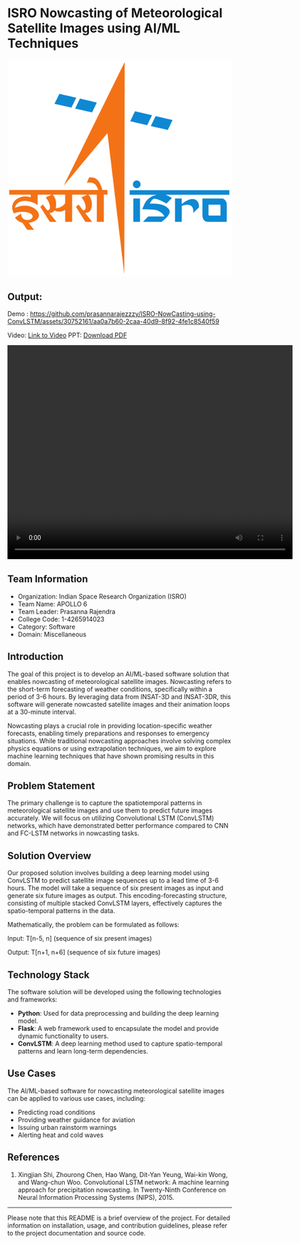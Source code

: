 # ISRO Nowcasting of Meteorological Satellite Images using AI/ML Techniques

![ISRO Logo](results/isro.svg)

## Output:





Demo :
https://github.com/prasannarajezzzy/ISRO-NowCasting-using-ConvLSTM/assets/30752161/aa0a7b60-2caa-40d9-8f92-4fe1c8540f59

Video: [Link to Video](results/12seq24hihihi.mp4) 
PPT: [Download PDF](SIH%20ppt.pdf)


<video width="640" height="480" controls>
  <source src="results/12seq24hihihi.mp4" type="video/mp4">
  Your browser does not support the video tag.
</video>



## Team Information
- Organization: Indian Space Research Organization (ISRO)
- Team Name: APOLLO 6
- Team Leader: Prasanna Rajendra 
- College Code: 1-4265914023
- Category: Software
- Domain: Miscellaneous

## Introduction
The goal of this project is to develop an AI/ML-based software solution that enables nowcasting of meteorological satellite images. Nowcasting refers to the short-term forecasting of weather conditions, specifically within a period of 3-6 hours. By leveraging data from INSAT-3D and INSAT-3DR, this software will generate nowcasted satellite images and their animation loops at a 30-minute interval.

Nowcasting plays a crucial role in providing location-specific weather forecasts, enabling timely preparations and responses to emergency situations. While traditional nowcasting approaches involve solving complex physics equations or using extrapolation techniques, we aim to explore machine learning techniques that have shown promising results in this domain.

## Problem Statement
The primary challenge is to capture the spatiotemporal patterns in meteorological satellite images and use them to predict future images accurately. We will focus on utilizing Convolutional LSTM (ConvLSTM) networks, which have demonstrated better performance compared to CNN and FC-LSTM networks in nowcasting tasks.

## Solution Overview
Our proposed solution involves building a deep learning model using ConvLSTM to predict satellite image sequences up to a lead time of 3-6 hours. The model will take a sequence of six present images as input and generate six future images as output. This encoding-forecasting structure, consisting of multiple stacked ConvLSTM layers, effectively captures the spatio-temporal patterns in the data.

Mathematically, the problem can be formulated as follows:

Input: T[n-5, n] (sequence of six present images) 

Output: T[n+1, n+6] (sequence of six future images)


## Technology Stack
The software solution will be developed using the following technologies and frameworks:

- **Python**: Used for data preprocessing and building the deep learning model.
- **Flask**: A web framework used to encapsulate the model and provide dynamic functionality to users.
- **ConvLSTM**: A deep learning method used to capture spatio-temporal patterns and learn long-term dependencies.

## Use Cases
The AI/ML-based software for nowcasting meteorological satellite images can be applied to various use cases, including:

- Predicting road conditions
- Providing weather guidance for aviation
- Issuing urban rainstorm warnings
- Alerting heat and cold waves

## References
1. Xingjian Shi, Zhourong Chen, Hao Wang, Dit-Yan Yeung, Wai-kin Wong, and Wang-chun Woo. Convolutional LSTM network: A machine learning approach for precipitation nowcasting. In Twenty-Ninth Conference on Neural Information Processing Systems (NIPS), 2015.

---

Please note that this README is a brief overview of the project. For detailed information on installation, usage, and contribution guidelines, please refer to the project documentation and source code.


